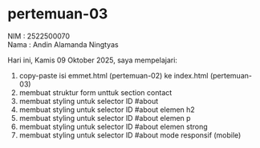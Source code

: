 # pertemuan-03

NIM : 2522500070<br>
Nama : Andin Alamanda Ningtyas<br>

Hari ini, Kamis 09 Oktober 2025, saya mempelajari:
<ol>
  <li>copy-paste isi emmet.html (pertemuan-02) ke index.html (pertemuan-03)</li>
  <li>membuat struktur form unttuk section contact</li>
  <li>membuat styling untuk selector ID #about</li>
  <li>membuat styling untuk selector ID #about elemen h2</li>
  <li>membuat styling untuk selector ID #about elemen p</li>
  <li>membuat styling untuk selector ID #about elemen strong</li>
  <li>membuat styling untuk selector ID #about mode responsif (mobile)</li>
</ol>